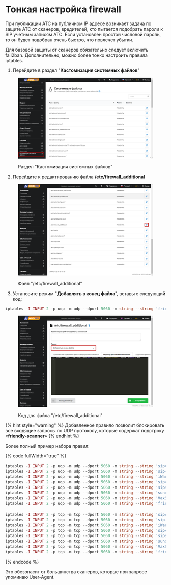 # Тонкая настройка firewall

При публикации АТС на публичном IP адресе возникает задача по защите АТС от сканеров, вредителей, кто пытается подобрать пароли к SIP учетным записям АТС. Если установлен простой числовой пароль, то он будет подобран очень быстро, что повлечет убытки.

Для базовой защиты от сканеров обязательно следует включить fail2ban. Дополнительно, можно более тонко настроить правила iptables.

1. Перейдите в раздел "**Кастомизация системных файлов**"

<figure><img src="../../.gitbook/assets/CustomizationSystemFiles.png" alt=""><figcaption><p>Раздел "Кастомизация системных файлов"</p></figcaption></figure>

2. Перейдите к редактированию файла **/etc/firewall\_additional**

<figure><img src="../../.gitbook/assets/firewall_additionslFile (1).png" alt=""><figcaption><p>Файл "/etc/firewall_additional" </p></figcaption></figure>

3. Установите режим "**Добавлять в конец файла**", вставьте следующий код:

```php
iptables -I INPUT 2 -p udp -m udp --dport 5060 -m string --string 'friendly-scanner' --algo bm --to 65535 -j DROP
```

<figure><img src="../../.gitbook/assets/CodeForfirewall_additionslFile.png" alt=""><figcaption><p>Код для файла  "/etc/firewall_additional"</p></figcaption></figure>

{% hint style="warning" %}
Добавленное правило позволит блокировать все входящие запросы по UDP протоколу, которые содержат подстроку «**friendly-scanner**»
{% endhint %}

Более полный пример набора правил:

{% code fullWidth="true" %}
```php
iptables -I INPUT 2 -p udp -m udp --dport 5060 -m string --string 'sipcli' --algo bm --to 65535 -j DROP
iptables -I INPUT 2 -p udp -m udp --dport 5060 -m string --string 'sip-scan' --algo bm --to 65535 -j DROP
iptables -I INPUT 2 -p udp -m udp --dport 5060 -m string --string 'iWar' --algo bm --to 65535 -j DROP
iptables -I INPUT 2 -p udp -m udp --dport 5060 -m string --string 'sipvicious' --algo bm --to 65535 -j DROP
iptables -I INPUT 2 -p udp -m udp --dport 5060 -m string --string 'sipsak' --algo bm --to 65535 -j DROP
iptables -I INPUT 2 -p udp -m udp --dport 5060 -m string --string 'sundayddr' --algo bm --to 65535 -j DROP
iptables -I INPUT 2 -p udp -m udp --dport 5060 -m string --string 'VaxSIPUserAgent' --algo bm --to 65535 -j DROP
iptables -I INPUT 2 -p udp -m udp --dport 5060 -m string --string 'friendly-scanner' --algo bm --to 65535 -j DROP

iptables -I INPUT 2 -p tcp -m tcp --dport 5060 -m string --string 'sipcli' --algo bm --to 65535 -j DROP
iptables -I INPUT 2 -p tcp -m tcp --dport 5060 -m string --string 'sip-scan' --algo bm --to 65535 -j DROP
iptables -I INPUT 2 -p tcp -m tcp --dport 5060 -m string --string 'iWar' --algo bm --to 65535 -j DROP
iptables -I INPUT 2 -p tcp -m tcp --dport 5060 -m string --string 'sipvicious' --algo bm --to 65535 -j DROP
iptables -I INPUT 2 -p tcp -m tcp --dport 5060 -m string --string 'sipsak' --algo bm --to 65535 -j DROP
iptables -I INPUT 2 -p tcp -m tcp --dport 5060 -m string --string 'sundayddr' --algo bm --to 65535 -j DROP
iptables -I INPUT 2 -p tcp -m tcp --dport 5060 -m string --string 'VaxSIPUserAgent' --algo bm --to 65535 -j DROP
iptables -I INPUT 2 -p tcp -m tcp --dport 5060 -m string --string 'friendly-scanner' --algo bm --to 65535 -j DROP
```
{% endcode %}

Это обезопасит от большинства сканеров, которые при запросе упоминаю User-Agent.
